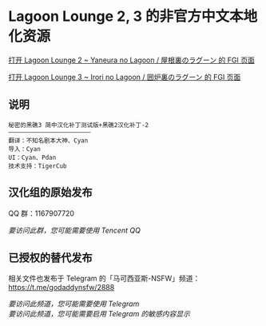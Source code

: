 # Lagoon Lounge 2, 3 的非官方中文本地化资源

[打开 Lagoon Lounge 2 ~ Yaneura no Lagoon / 屋根裏のラグーン 的 FGI 页面](https://furrygames.top/zh-cn/games/Lagoon_Lounge_2.html)

[打开 Lagoon Lounge 3 ~ Irori no Lagoon / 囲炉裏のラグーン 的 FGI 页面](https://furrygames.top/zh-cn/games/Lagoon_Lounge_3.html)

## 说明

	秘密的黑礁3 简中汉化补丁测试版+黑礁2汉化补丁-2
	———————————————————————
	翻译：不知名剧本大神、Cyan
	导入：Cyan
	UI：Cyan、Pdan
	技术支持：TigerCub

## 汉化组的原始发布

QQ 群：1167907720

_要访问此群，您可能需要使用 Tencent QQ_

## 已授权的替代发布

相关文件也发布于 Telegram 的「马可西亚斯-NSFW」频道：<https://t.me/godaddynsfw/2888>

_要访问此频道，您可能需要使用 Telegram_  
_要访问此频道，您可能需要启用 Telegram 的敏感内容显示_
